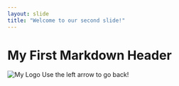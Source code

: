```yaml
---
layout: slide
title: "Welcome to our second slide!"
---
```

# My First Markdown Header
![My Logo](https://github.githubassets.com/images/modules/logos_page/Octocat.png)
Use the left arrow to go back!
